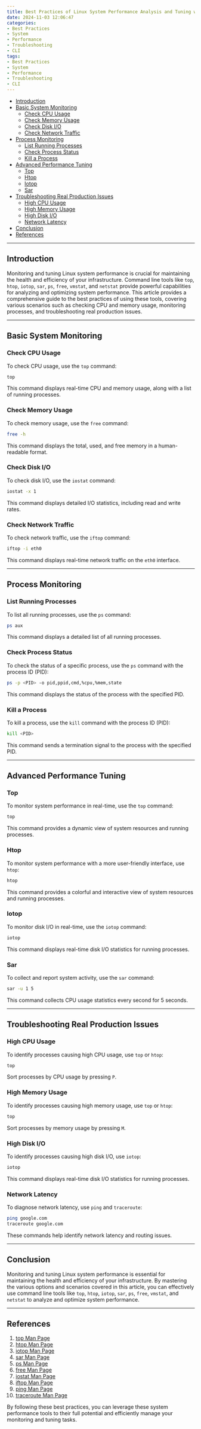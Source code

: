 ```yaml
---
title: Best Practices of Linux System Performance Analysis and Tuning with CLI
date: 2024-11-03 12:06:47
categories:
- Best Practices
- System
- Performance
- Troubleshooting
- CLI
tags:
- Best Practices
- System
- Performance
- Troubleshooting
- CLI
---
```


- [Introduction](#introduction)
- [Basic System Monitoring](#basic-system-monitoring)
  - [ Check CPU Usage](#-check-cpu-usage)
  - [ Check Memory Usage](#-check-memory-usage)
  - [ Check Disk I/O](#-check-disk-io)
  - [ Check Network Traffic](#-check-network-traffic)
- [Process Monitoring](#process-monitoring)
  - [ List Running Processes](#-list-running-processes)
  - [ Check Process Status](#-check-process-status)
  - [ Kill a Process](#-kill-a-process)
- [Advanced Performance Tuning](#advanced-performance-tuning)
  - [ Top](#-top)
  - [ Htop](#-htop)
  - [ Iotop](#-iotop)
  - [ Sar](#-sar)
- [Troubleshooting Real Production Issues](#troubleshooting-real-production-issues)
  - [ High CPU Usage](#-high-cpu-usage)
  - [ High Memory Usage](#-high-memory-usage)
  - [ High Disk I/O](#-high-disk-io)
  - [ Network Latency](#-network-latency)
- [Conclusion](#conclusion)
- [References](#references)

---

<a name="introduction"></a>
## Introduction

Monitoring and tuning Linux system performance is crucial for maintaining the health and efficiency of your infrastructure. Command line tools like `top`, `htop`, `iotop`, `sar`, `ps`, `free`, `vmstat`, and `netstat` provide powerful capabilities for analyzing and optimizing system performance. This article provides a comprehensive guide to the best practices of using these tools, covering various scenarios such as checking CPU and memory usage, monitoring processes, and troubleshooting real production issues.

---

<a name="basic-system-monitoring"></a>
## Basic System Monitoring

### <a name="check-cpu-usage"></a> Check CPU Usage

To check CPU usage, use the `top` command:

```bash
top
```

This command displays real-time CPU and memory usage, along with a list of running processes.

### <a name="check-memory-usage"></a> Check Memory Usage

To check memory usage, use the `free` command:

```bash
free -h
```

This command displays the total, used, and free memory in a human-readable format.

### <a name="check-disk-io"></a> Check Disk I/O

To check disk I/O, use the `iostat` command:

```bash
iostat -x 1
```

This command displays detailed I/O statistics, including read and write rates.

### <a name="check-network-traffic"></a> Check Network Traffic

To check network traffic, use the `iftop` command:

```bash
iftop -i eth0
```

This command displays real-time network traffic on the `eth0` interface.

---

<a name="process-monitoring"></a>
## Process Monitoring

### <a name="list-running-processes"></a> List Running Processes

To list all running processes, use the `ps` command:

```bash
ps aux
```

This command displays a detailed list of all running processes.

### <a name="check-process-status"></a> Check Process Status

To check the status of a specific process, use the `ps` command with the process ID (PID):

```bash
ps -p <PID> -o pid,ppid,cmd,%cpu,%mem,state
```

This command displays the status of the process with the specified PID.

### <a name="kill-a-process"></a> Kill a Process

To kill a process, use the `kill` command with the process ID (PID):

```bash
kill <PID>
```

This command sends a termination signal to the process with the specified PID.

---

<a name="advanced-performance-tuning"></a>
## Advanced Performance Tuning

### <a name="top"></a> Top

To monitor system performance in real-time, use the `top` command:

```bash
top
```

This command provides a dynamic view of system resources and running processes.

### <a name="htop"></a> Htop

To monitor system performance with a more user-friendly interface, use `htop`:

```bash
htop
```

This command provides a colorful and interactive view of system resources and running processes.

### <a name="iotop"></a> Iotop

To monitor disk I/O in real-time, use the `iotop` command:

```bash
iotop
```

This command displays real-time disk I/O statistics for running processes.

### <a name="sar"></a> Sar

To collect and report system activity, use the `sar` command:

```bash
sar -u 1 5
```

This command collects CPU usage statistics every second for 5 seconds.

---

<a name="troubleshooting-real-production-issues"></a>
## Troubleshooting Real Production Issues

### <a name="high-cpu-usage"></a> High CPU Usage

To identify processes causing high CPU usage, use `top` or `htop`:

```bash
top
```

Sort processes by CPU usage by pressing `P`.

### <a name="high-memory-usage"></a> High Memory Usage

To identify processes causing high memory usage, use `top` or `htop`:

```bash
top
```

Sort processes by memory usage by pressing `M`.

### <a name="high-disk-io"></a> High Disk I/O

To identify processes causing high disk I/O, use `iotop`:

```bash
iotop
```

This command displays real-time disk I/O statistics for running processes.

### <a name="network-latency"></a> Network Latency

To diagnose network latency, use `ping` and `traceroute`:

```bash
ping google.com
traceroute google.com
```

These commands help identify network latency and routing issues.

---

<a name="conclusion"></a>
## Conclusion

Monitoring and tuning Linux system performance is essential for maintaining the health and efficiency of your infrastructure. By mastering the various options and scenarios covered in this article, you can effectively use command line tools like `top`, `htop`, `iotop`, `sar`, `ps`, `free`, `vmstat`, and `netstat` to analyze and optimize system performance.

---

## References

1. [top Man Page](https://man7.org/linux/man-pages/man1/top.1.html)
2. [htop Man Page](https://hisham.hm/htop/index.php?page=documentation)
3. [iotop Man Page](http://www.ex-parrot.com/pdw/iftop/iftop-man.html)
4. [sar Man Page](https://man7.org/linux/man-pages/man1/sar.1.html)
5. [ps Man Page](https://man7.org/linux/man-pages/man1/ps.1.html)
6. [free Man Page](https://man7.org/linux/man-pages/man1/free.1.html)
7. [iostat Man Page](https://man7.org/linux/man-pages/man8/iostat.8.html)
8. [iftop Man Page](http://www.ex-parrot.com/pdw/iftop/iftop-man.html)
9. [ping Man Page](https://man7.org/linux/man-pages/man8/ping.8.html)
10. [traceroute Man Page](https://man7.org/linux/man-pages/man8/traceroute.8.html)

By following these best practices, you can leverage these system performance tools to their full potential and efficiently manage your monitoring and tuning tasks.